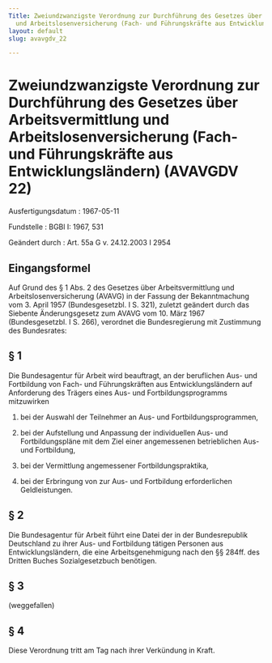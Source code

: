```yaml
---
Title: Zweiundzwanzigste Verordnung zur Durchführung des Gesetzes über Arbeitsvermittlung
  und Arbeitslosenversicherung (Fach- und Führungskräfte aus Entwicklungsländern)
layout: default
slug: avavgdv_22

---
```


# Zweiundzwanzigste Verordnung zur Durchführung des Gesetzes über Arbeitsvermittlung und Arbeitslosenversicherung (Fach- und Führungskräfte aus Entwicklungsländern) (AVAVGDV 22)

Ausfertigungsdatum
:   1967-05-11

Fundstelle
:   BGBl I: 1967, 531

Geändert durch
:   Art. 55a G v. 24.12.2003 I 2954


## Eingangsformel

Auf Grund des § 1 Abs. 2 des Gesetzes über Arbeitsvermittlung und
Arbeitslosenversicherung (AVAVG) in der Fassung der Bekanntmachung vom
3\. April 1957 (Bundesgesetzbl. I S. 321), zuletzt geändert durch das
Siebente Änderungsgesetz zum AVAVG vom 10. März 1967 (Bundesgesetzbl.
I S. 266), verordnet die Bundesregierung mit Zustimmung des
Bundesrates:


## § 1

Die Bundesagentur für Arbeit wird beauftragt, an der beruflichen Aus-
und Fortbildung von Fach- und Führungskräften aus Entwicklungsländern
auf Anforderung des Trägers eines Aus- und Fortbildungsprogramms
mitzuwirken

1.  bei der Auswahl der Teilnehmer an Aus- und Fortbildungsprogrammen,


2.  bei der Aufstellung und Anpassung der individuellen Aus- und
    Fortbildungspläne mit dem Ziel einer angemessenen betrieblichen Aus-
    und Fortbildung,


3.  bei der Vermittlung angemessener Fortbildungspraktika,


4.  bei der Erbringung von zur Aus- und Fortbildung erforderlichen
    Geldleistungen.





## § 2

Die Bundesagentur für Arbeit führt eine Datei der in der
Bundesrepublik Deutschland zu ihrer Aus- und Fortbildung tätigen
Personen aus Entwicklungsländern, die eine Arbeitsgenehmigung nach den
§§ 284ff. des Dritten Buches Sozialgesetzbuch benötigen.


## § 3

(weggefallen)


## § 4

Diese Verordnung tritt am Tag nach ihrer Verkündung in Kraft.

